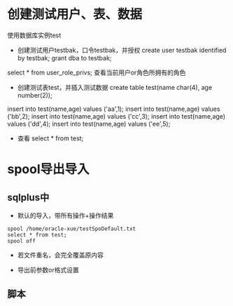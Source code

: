 
# 创建测试用户、表、数据
使用数据库实例test

- 创建测试用户testbak，口令testbak，并授权
create user testbak identified by testbak;
grant dba to testbak;

select * from user_role_privs; 查看当前用户or角色所拥有的角色


- 创建测试表test，并插入测试数据
create table test(name char(4), age number(2));

insert into test(name,age) values ('aa',1);
insert into test(name,age) values ('bb',2);
insert into test(name,age) values ('cc',3);
insert into test(name,age) values ('dd',4);
insert into test(name,age) values ('ee',5);

- 查看 select * from test;

# spool导出导入
## sqlplus中
- 默认的导入，带所有操作+操作结果
```
spool /home/oracle-xue/testSpoDefault.txt
select * from test;
spool off
```
- 若文件重名，会完全覆盖原内容

- 导出前参数or格式设置


## 脚本






